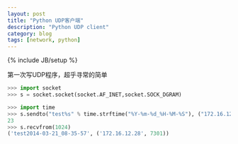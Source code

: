 ```yaml
---
layout: post
title: "Python UDP客户端"
description: "Python UDP client"
category: blog
tags: [network, python]
---
```

{% include JB/setup %}

第一次写UDP程序，超乎寻常的简单

~~~python
>>> import socket
>>> s = socket.socket(socket.AF_INET,socket.SOCK_DGRAM)

>>> import time
>>> s.sendto("test%s" % time.strftime("%Y-%m-%d_%H-%M-%S"), ("172.16.12.28", 7301))
23
>>> s.recvfrom(1024)
('test2014-03-21_08-35-57', ('172.16.12.28', 7301))
~~~
